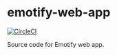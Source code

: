 # emotify-web-app

[![CircleCI](https://circleci.com/gh/rionlabs/emotify-web-app/tree/beta.svg?style=svg)](https://circleci.com/gh/rionlabs/emotify-web-app/tree/beta)

Source code for Emotify web app.
